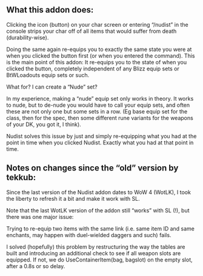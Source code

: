 ## What this addon does:

Clicking the icon (button) on your char screen or entering “/nudist” in the console strips your char off of all items that would suffer from death (durability-wise).

Doing the same again re-equips you to exactly the same state you were at when you clicked the button first (or when you entered the command).
This is the main point of this addon: It re-equips you to the state of when you clicked the button, completely independent of any Blizz equip sets or BtWLoadouts equip sets or such. 

What for? I can create a “Nude” set?

In my experience, making a “nude” equip set only works in theory. It works to nude, but to de-nude you would have to call your equip sets, and often these are not only one but some sets in a row. (Eg base equip set for the class, then for the spec, then some different rune variants for the weapons of your DK, you got it, I think). 

Nudist solves this issue by just and simply re-equipping what you had at the point in time when you clicked Nudist. Exactly what you had at that point in time.

## Notes on changes since the “old” version by tekkub:

Since the last version of the Nudist addon dates to WoW 4 (WotLK), I took the liberty to refresh it a bit and make it work with SL.

Note that the last WotLK version of the addon still “works” with SL (!), but there was one major issue:

Trying to re-equip two items with the same link (i.e. same item ID and same enchants, may happen with duel-wielded daggers and such) fails.

I solved (hopefully) this problem by restructuring the way the tables are built and introducing an additional check to see if all weapon slots are equipped. If not, we do UseContainerItem(bag, bagslot) on the empty slot, after a 0.8s or so delay.
